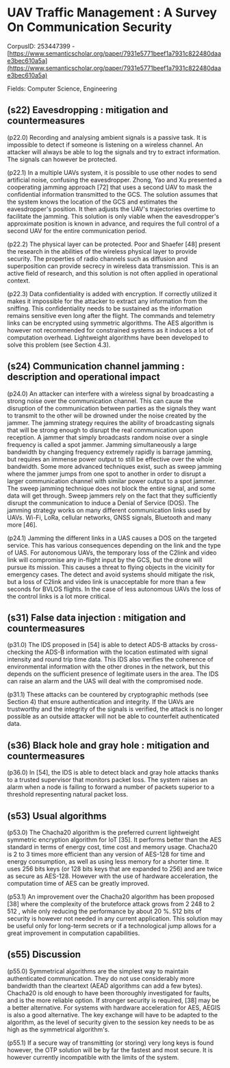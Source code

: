 # UAV Traffic Management : A Survey On Communication Security

CorpusID: 253447399 - [https://www.semanticscholar.org/paper/7931e5771beef1a7931c822480daae3bec610a5a](https://www.semanticscholar.org/paper/7931e5771beef1a7931c822480daae3bec610a5a)

Fields: Computer Science, Engineering

## (s22) Eavesdropping : mitigation and countermeasures
(p22.0) Recording and analysing ambient signals is a passive task. It is impossible to detect if someone is listening on a wireless channel. An attacker will always be able to log the signals and try to extract information. The signals can however be protected.

(p22.1) In a multiple UAVs system, it is possible to use other nodes to send artificial noise, confusing the eavesdropper. Zhong, Yao and Xu presented a cooperating jamming approach [72] that uses a second UAV to mask the confidential information transmitted to the GCS. The solution assumes that the system knows the location of the GCS and estimates the eavesdropper's position. It then adjusts the UAV's trajectories overtime to facilitate the jamming. This solution is only viable when the eavesdropper's approximate position is known in advance, and requires the full control of a second UAV for the entire communication period.

(p22.2) The physical layer can be protected. Poor and Shaefer [48] present the research in the abilities of the wireless physical layer to provide security. The properties of radio channels such as diffusion and superposition can provide secrecy in wireless data transmission. This is an active field of research, and this solution is not often applied in operational context.

(p22.3) Data confidentiality is added with encryption. If correctly utilized it makes it impossible for the attacker to extract any information from the sniffing. This confidentiality needs to be sustained as the information remains sensitive even long after the flight. The commands and telemetry links can be encrypted using symmetric algorithms. The AES algorithm is however not recommended for constrained systems as it induces a lot of computation overhead. Lightweight algorithms have been developed to solve this problem (see Section 4.3).
## (s24) Communication channel jamming : description and operational impact
(p24.0) An attacker can interfere with a wireless signal by broadcasting a strong noise over the communication channel. This can cause the disruption of the communication between parties as the signals they want to transmit to the other will be drowned under the noise created by the jammer. The jamming strategy requires the ability of broadcasting signals that will be strong enough to disrupt the real communication upon reception. A jammer that simply broadcasts random noise over a single frequency is called a spot jammer. Jamming simultaneously a large bandwidth by changing frequency extremely rapidly is barrage jamming, but requires an immense power output to still be effective over the whole bandwidth. Some more advanced techniques exist, such as sweep jamming where the jammer jumps from one spot to another in order to disrupt a larger communication channel with similar power output to a spot jammer. The sweep jamming technique does not block the entire signal, and some data will get through. Sweep jammers rely on the fact that they sufficiently disrupt the communication to induce a Denial of Service (DOS). The jamming strategy works on many different communication links used by UAVs. Wi-Fi, LoRa, cellular networks, GNSS signals, Bluetooth and many more [46].

(p24.1) Jamming the different links in a UAS causes a DOS on the targeted service. This has various consequences depending on the link and the type of UAS. For autonomous UAVs, the temporary loss of the C2link and video link will compromise any in-flight input by the GCS, but the drone will pursue its mission. This causes a threat to flying objects in the vicinity for emergency cases. The detect and avoid systems should mitigate the risk, but a loss of C2link and video link is unacceptable for more than a few seconds for BVLOS flights. In the case of less autonomous UAVs the loss of the control links is a lot more critical.
## (s31) False data injection : mitigation and countermeasures
(p31.0) The IDS proposed in [54] is able to detect ADS-B attacks by cross-checking the ADS-B information with the location estimated with signal intensity and round trip time data. This IDS also verifies the coherence of environmental information with the other drones in the network, but this depends on the sufficient presence of legitimate users in the area. The IDS can raise an alarm and the UAS will deal with the compromised node.

(p31.1) These attacks can be countered by cryptographic methods (see Section 4) that ensure authentication and integrity. If the UAVs are trustworthy and the integrity of the signals is verified, the attack is no longer possible as an outside attacker will not be able to counterfeit authenticated data.
## (s36) Black hole and gray hole : mitigation and countermeasures
(p36.0) In [54], the IDS is able to detect black and gray hole attacks thanks to a trusted supervisor that monitors packet loss. The system raises an alarm when a node is failing to forward a number of packets superior to a threshold representing natural packet loss.
## (s53) Usual algorithms
(p53.0) The Chacha20 algorithm is the preferred current lightweight symmetric encryption algorithm for IoT [35]. It performs better than the AES standard in terms of energy cost, time cost and memory usage. Chacha20 is 2 to 3 times more efficient than any version of AES-128 for time and energy consumption, as well as using less memory for a shorter time. It uses 256 bits keys (or 128 bits keys that are expanded to 256) and are twice as secure as AES-128. However with the use of hardware acceleration, the computation time of AES can be greatly improved.

(p53.1) An improvement over the Chacha20 algorithm has been proposed [38] where the complexity of the bruteforce attack grows from 2 248 to 2 512 , while only reducing the performance by about 20 %. 512 bits of security is however not needed in any current application. This solution may be useful only for long-term secrets or if a technological jump allows for a great improvement in computation capabilities.
## (s55) Discussion
(p55.0) Symmetrical algorithms are the simplest way to maintain authenticated communication. They do not use considerably more bandwidth than the cleartext (AEAD algorithms can add a few bytes). Chacha20 is old enough to have been thoroughly investigated for faults, and is the more reliable option. If stronger security is required, [38] may be a better alternative. For systems with hardware acceleration for AES, AEGIS is also a good alternative. The key exchange will have to be adapted to the algorithm, as the level of security given to the session key needs to be as high as the symmetrical algorithm's.

(p55.1) If a secure way of transmitting (or storing) very long keys is found however, the OTP solution will be by far the fastest and most secure. It is however currently incompatible with the limits of the system.
